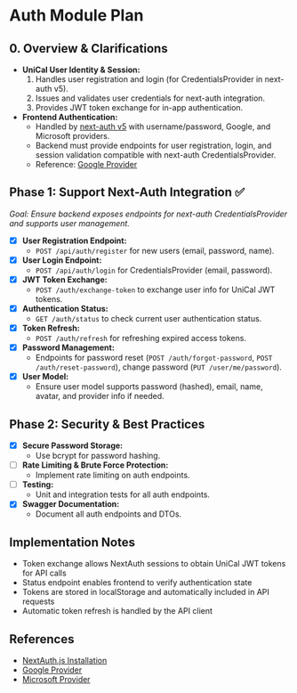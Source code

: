 # Auth Module Plan

## 0. Overview & Clarifications
*   **UniCal User Identity & Session:**
    1.  Handles user registration and login (for CredentialsProvider in next-auth v5).
    2.  Issues and validates user credentials for next-auth integration.
    3.  Provides JWT token exchange for in-app authentication.
*   **Frontend Authentication:**
    *   Handled by [next-auth v5](https://authjs.dev/getting-started/installation) with username/password, Google, and Microsoft providers.
    *   Backend must provide endpoints for user registration, login, and session validation compatible with next-auth CredentialsProvider.
    *   Reference: [Google Provider](https://authjs.dev/getting-started/providers/google)

## Phase 1: Support Next-Auth Integration ✅
*Goal: Ensure backend exposes endpoints for next-auth CredentialsProvider and supports user management.*

*   [x] **User Registration Endpoint:**
    *   `POST /api/auth/register` for new users (email, password, name).
*   [x] **User Login Endpoint:**
    *   `POST /api/auth/login` for CredentialsProvider (email, password).
*   [x] **JWT Token Exchange:**
    *   `POST /auth/exchange-token` to exchange user info for UniCal JWT tokens.
*   [x] **Authentication Status:**
    *   `GET /auth/status` to check current user authentication status.
*   [x] **Token Refresh:**
    *   `POST /auth/refresh` for refreshing expired access tokens.
*   [x] **Password Management:**
    *   Endpoints for password reset (`POST /auth/forgot-password`, `POST /auth/reset-password`), change password (`PUT /user/me/password`).
*   [x] **User Model:**
    *   Ensure user model supports password (hashed), email, name, avatar, and provider info if needed.

## Phase 2: Security & Best Practices
*   [x] **Secure Password Storage:**
    *   Use bcrypt for password hashing.
*   [ ] **Rate Limiting & Brute Force Protection:**
    *   Implement rate limiting on auth endpoints.
*   [ ] **Testing:**
    *   Unit and integration tests for all auth endpoints.
*   [x] **Swagger Documentation:**
    *   Document all auth endpoints and DTOs.

## Implementation Notes
- Token exchange allows NextAuth sessions to obtain UniCal JWT tokens for API calls
- Status endpoint enables frontend to verify authentication state
- Tokens are stored in localStorage and automatically included in API requests
- Automatic token refresh is handled by the API client

## References
- [NextAuth.js Installation](https://authjs.dev/getting-started/installation)
- [Google Provider](https://authjs.dev/getting-started/providers/google)
- [Microsoft Provider](https://authjs.dev/getting-started/providers/microsoft)
